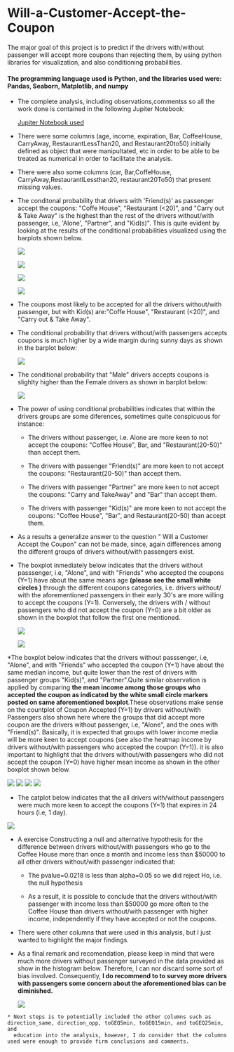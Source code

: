 # Will-a-Customer-Accept-the-Coupon #
The major goal of this project is to predict if the drivers with/without passenger will accept more coupons than rejecting them, by using python
libraries for visualization, and also conditioning probabilities.

#### The programming language used is Python, and the libraries used were: Pandas, Seaborn, Matplotlib, and numpy ####

* The complete analysis, including observations,commentss so all the work done is contained in the following Jupiter Notebook:

    [Jupiter Notebook used](https://github.com/Leopard-2019/Will-a-Customer-Accept-the-Coupon/blob/main/notebook/prompt_assig5_1.ipynb)

* There were some columns (age, income, expiration, Bar, CoffeeHouse, CarryAway, RestaurantLessThan20, and Restaurant20to50) initially defined 
  as object that were manipultated, etc in order to be able to be treated as numerical in order to facilitate the analysis. 
  
* There were also some columns (car, Bar,CoffeHouse, CarryAway,RestaurantlLessthan20, restaurant20To50) that present missing values.
 
*  The conditonal probability that drivers with 'Friend(s)' as passenger accept the coupons: "Coffe House", "Restaurant (<20)", and "Carry out & Take
   Away"  is the highest than the rest of the drivers without/with passenger, i.e, 'Alone', "Partner", and "Kid(s)". This is quite evident by looking
   at the results of the conditional probabilities visualized using the barplots shown below.
   
   ![](images/barplotprobabilityacceptnoacceptcouponbyfriendpassanger.png)
   
   ![](images/barplotprobabilityacceptnoacceptcouponbyalonepassanger.png)
   
   ![](images/barplotprobabilityacceptnoacceptcouponbypartnerpassanger.png)
   
   ![](images/barplotprobabilityacceptnoacceptcouponbykidspassanger.png)

* The coupons most likely to be accepted for all the drivers without/with passenger, but with Kid(s) are:"Coffe House", "Restaurant (<20)", 
  and "Carry out & Take Away".
  
 * The conditional probability that drivers without/with passengers accepts coupons  is much higher by a wide margin during sunny days as shown in the
   barplot below:
 
    ![](images/barplotprobabilityacceptnoacceptcouponbyweather.png)
    
 * The conditional probability that "Male" drivers  accepts coupons  is slighlty higher than the Female drivers as shown in barplot below:

    ![](images/barplotprobabilityacceptnoacceptcouponbygender.png)
    
 * The power of using conditional probabilities indicates that within the drivers groups are some diferences, sometimes quite conspicuous for instance:
 
      * The drivers without passenger, i.e. Alone are more keen to not accept the coupons: "Coffee House", Bar, and "Restaurant(20-50)" than accept
        them.
 
      * The drivers with passenger "Friend(s)" are more keen to not accept the coupons:  "Restaurant(20-50)" than accept them.
      
      * The drivers with passenger "Partner" are more keen to not accept the coupons:  "Carry and TakeAway" and "Bar" than accept them.
      
      * The drivers with passenger "Kid(s)" are more keen to not accept the coupons:  "Coffee House", "Bar", and   Restaurant(20-50) than accept them.

 * As a results a generalize answer to the question " Will a Customer Accept the Coupon"  can not be made, since, again differences among the 
   different groups of drivers without/with passengers exist.  
  
    
 * The boxplot inmediately below indicates that the drivers without passsenger, i.e, "Alone", and with "Friends" who accepted the coupons (Y=1) 
   have about the same means age  **(please see the small white circles )** through the different coupons categories, i.e. drivers without/ with
   the aforementioned passengers in their early 30's are more willing to accept the coupons (Y=1). Conversely, the drivers with / without
   passengers who did not accept the coupon (Y=0) are a bit older as shown in the boxplot that follow the first one mentioned.

    ![](images/boxplotagesacceptbypassenger.png)
    
    ![](images/boxplotagesnoacceptbypassenger.png)
    
  *The boxplot below indicates that the drivers without passsenger, i.e, "Alone", and with "Friends" who accepted the coupon (Y=1) have about the
  same median income, but quite lower than the rest of drivers with  passenger groups  "Kid(s)", and "Partner".Quite  similar observation is applied
  by comparing **the mean income among those  groups who accepted the coupon as indicated by the white small circle markers posted on same 
  aforementioned boxplot**.These observations make sense on the countplot of Coupon Accepted (Y=1) by drivers without/with Passengers also shown here
  where the groups that did accept more coupon are the drivers without passenger, i.e, "Alone", and the ones with "Friend(s)". Basically,  it is 
  expected that groups with lower income media will be more keen to accept coupons (see also the heatmap income by drivers without/with passengers
  who accepted the coupon (Y=1)). it is also important to highlight that the drivers without/with passengers who did not accept the coupon (Y=0)
  have higher mean income as shown in the other boxplot shown below.
  
  ![](images/boxplotincomeacceptbypassenger.png)
  ![](images/countplotacceptedcouponbypassengers.png)
  ![](images/heatmapincomecceptbypassenger.png)
  ![](images/boxplotincomenoacceptbypassenger.png)
  
  * The catplot below indicates that the all drivers with/without passengers were much more keen to accept the coupons (Y=1) that expires in 24 hours
    (i.e, 1 day).

   ![](images/catplotexpirationacceptednoaccepteddriversbypassenger.png)
   
   * A exercise Constructing a null and alternative hypothesis for the difference between drivers without/with passengers  who go to the Coffee 
     House more than once a month and income less than $50000 to all other drivers without/with passenger indicated that:
     
        * The pvalue=0.0218 is less than alpha=0.05 so we did reject Ho, i.e. the null hypothesis
     
        * As a result, it is possible to conclude that the drivers without/with passenger with income less than $50000 go more often to the
         Coffee House than drivers without/with passenger with higher income, independently if they have accepted or not the coupons.
              
   * There were other columns that were used in this analysis, but I just wanted to highlight the major findings.   

   * As a final remark and recomendation, please keep in mind that were much more drivers without passenger surveyed in the data provided as show
     in the histogram below. Therefore, I can nor discard some sort of bias involved. Consequently, **I do recommend to to survey more drivers
     with passengers some concern about the aforementioned bias can be diminished.**
     
     ![](images/histogramdriverswithout_withpassengers.png) 
     
    * Next steps is to potentially included the other columns such as direction_same, direction_opp, toGEQ5min, toGEQ15min, and toGEQ25min, and
      education into the analysis, however, I do consider that the columns used were enough to provide firm conclusions and comments.
     
  
